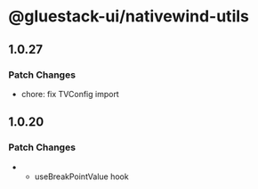 # @gluestack-ui/nativewind-utils

## 1.0.27

### Patch Changes

- chore: fix TVConfig import

## 1.0.20

### Patch Changes

- - useBreakPointValue hook
